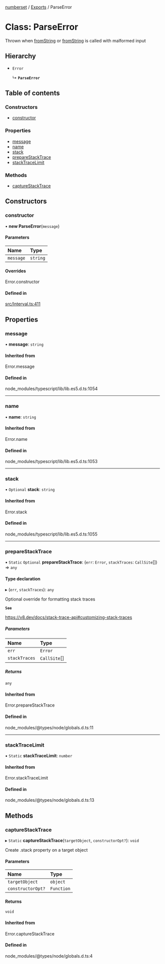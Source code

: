 [numberset](../README.md) / [Exports](../modules.md) / ParseError

# Class: ParseError

Thrown when [fromString](Interval.md#fromstring) or [fromString](NumberSet.md#fromstring) is called with malformed input

## Hierarchy

- `Error`

  ↳ **`ParseError`**

## Table of contents

### Constructors

- [constructor](ParseError.md#constructor)

### Properties

- [message](ParseError.md#message)
- [name](ParseError.md#name)
- [stack](ParseError.md#stack)
- [prepareStackTrace](ParseError.md#preparestacktrace)
- [stackTraceLimit](ParseError.md#stacktracelimit)

### Methods

- [captureStackTrace](ParseError.md#capturestacktrace)

## Constructors

### constructor

• **new ParseError**(`message`)

#### Parameters

| Name | Type |
| :------ | :------ |
| `message` | `string` |

#### Overrides

Error.constructor

#### Defined in

[src/Interval.ts:411](https://github.com/NickGaertner/NumberSet/blob/06f1153/src/Interval.ts#L411)

## Properties

### message

• **message**: `string`

#### Inherited from

Error.message

#### Defined in

node_modules/typescript/lib/lib.es5.d.ts:1054

___

### name

• **name**: `string`

#### Inherited from

Error.name

#### Defined in

node_modules/typescript/lib/lib.es5.d.ts:1053

___

### stack

• `Optional` **stack**: `string`

#### Inherited from

Error.stack

#### Defined in

node_modules/typescript/lib/lib.es5.d.ts:1055

___

### prepareStackTrace

▪ `Static` `Optional` **prepareStackTrace**: (`err`: `Error`, `stackTraces`: `CallSite`[]) => `any`

#### Type declaration

▸ (`err`, `stackTraces`): `any`

Optional override for formatting stack traces

**`See`**

https://v8.dev/docs/stack-trace-api#customizing-stack-traces

##### Parameters

| Name | Type |
| :------ | :------ |
| `err` | `Error` |
| `stackTraces` | `CallSite`[] |

##### Returns

`any`

#### Inherited from

Error.prepareStackTrace

#### Defined in

node_modules/@types/node/globals.d.ts:11

___

### stackTraceLimit

▪ `Static` **stackTraceLimit**: `number`

#### Inherited from

Error.stackTraceLimit

#### Defined in

node_modules/@types/node/globals.d.ts:13

## Methods

### captureStackTrace

▸ `Static` **captureStackTrace**(`targetObject`, `constructorOpt?`): `void`

Create .stack property on a target object

#### Parameters

| Name | Type |
| :------ | :------ |
| `targetObject` | `object` |
| `constructorOpt?` | `Function` |

#### Returns

`void`

#### Inherited from

Error.captureStackTrace

#### Defined in

node_modules/@types/node/globals.d.ts:4

